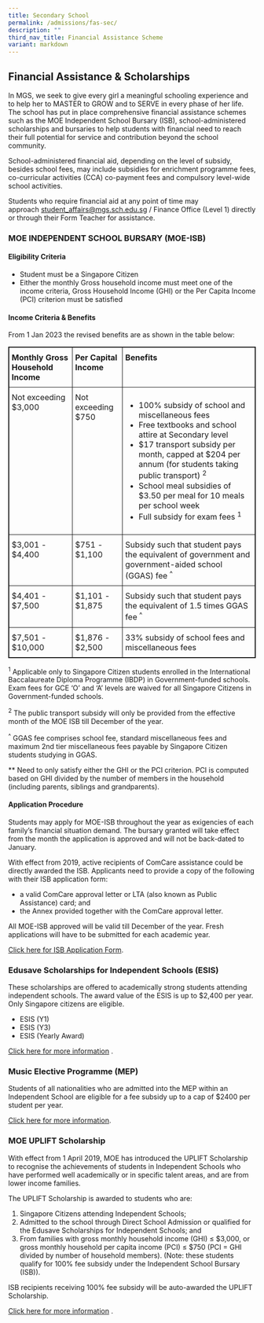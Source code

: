 ```yaml
---
title: Secondary School
permalink: /admissions/fas-sec/
description: ""
third_nav_title: Financial Assistance Scheme
variant: markdown
---
```

## Financial Assistance &amp; Scholarships

In MGS, we seek to give every girl a meaningful schooling experience and to help her to MASTER to GROW and to SERVE in every phase of her life. The school has put in place comprehensive financial assistance schemes such as the MOE Independent School Bursary (ISB), school-administered scholarships and bursaries to help students with financial need to reach their full potential for service and contribution beyond the school community.

School-administered financial aid, depending on the level of subsidy, besides school fees, may include subsidies for enrichment programme fees, co-curricular activities (CCA) co-payment fees and compulsory level-wide school activities.
 
Students who require financial aid at any point of time may approach&nbsp;[student_affairs@mgs.sch.edu.sg](mailto:student_affairs@mgs.sch.edu.sg)&nbsp;/ Finance Office (Level 1) directly or through their Form Teacher for assistance.

### MOE INDEPENDENT SCHOOL BURSARY (MOE-ISB)

#### Eligibility Criteria

*   Student must be a Singapore Citizen
*   Either the monthly Gross household income must meet one of the income criteria, Gross Household Income (GHI) or the Per Capita Income (PCI) criterion must be satisfied

#### Income Criteria &amp; Benefits

From 1 Jan 2023 the revised benefits are as shown in the table below:

<style type="text/css">
.tg {
		border: 1px solid;
    border-collapse: collapse;
    border-spacing: 0;
}
.tg td {	
    border-color: black;
    border-style: solid;
    border-width: 1px;
    overflow: hidden;
    padding: 10px 5px;
    word-break: normal;
}
.tg th {
    border-color: black;
    border-style: solid;
    border-width: 1px;
    font-weight: normal;
    overflow: hidden;
    padding: 10px 5px;
    word-break: normal;
}
.tg .tg-mppl {
		border: 1px solid;
    text-align: left;
    vertical-align: top
}
.tg .tg-rdtm {
		border: 1px solid;
    font-weight: bold;
    text-align: left;
    vertical-align: top
}
</style>
<table class="tg">
  <thead>
    <tr>
      <th class="tg-rdtm">Monthly Gross Household Income</th>
      <th class="tg-rdtm">Per Capital Income</th>
      <th class="tg-rdtm">Benefits</th>
    </tr>
  </thead>
  <tbody>
    <tr>
      <td class="tg-mppl">Not exceeding<br>
        $3,000</td>
      <td class="tg-mppl">Not exceeding<br>
        $750</td>
      <td class="tg-mppl">
				<ul>
					<li>100% subsidy of school and miscellaneous fees</li>
					<li>Free textbooks and school attire at Secondary level</li>
					<li>$17 transport subsidy per month, capped at $204 per annum (for students taking public transport)&nbsp;<sup>2</sup></li>
					<li>School meal subsidies of $3.50 per meal for 10 meals per school week</li>
					<li>Full subsidy for exam fees&nbsp;<sup>1</sup></li>
				</ul>
			</td>
    </tr>
    <tr>
      <td class="tg-mppl">$3,001 - $4,400 </td>
      <td class="tg-mppl">$751 - $1,100 </td>
      <td class="tg-mppl">Subsidy such that student pays the equivalent of government and government-aided school (GGAS) fee <sup>^</sup> </td>
    </tr>
    <tr>
      <td class="tg-mppl"> $4,401 - $7,500</td>
      <td class="tg-mppl">$1,101 - $1,875 </td>
      <td class="tg-mppl">Subsidy such that student pays the equivalent of 1.5 times GGAS fee <sup>^</sup> </td>
    </tr>
    <tr>
      <td class="tg-mppl"> $7,501 - $10,000</td>
      <td class="tg-mppl">$1,876 - $2,500</td>
      <td class="tg-mppl">33% subsidy of school fees and miscellaneous fees </td>
    </tr>
  </tbody>
</table>


<sup>1</sup> Applicable only to Singapore Citizen students enrolled in the International Baccalaureate Diploma Programme (IBDP) in Government-funded schools. Exam fees for GCE ‘O’ and ‘A’ levels are waived for all Singapore Citizens in Government-funded schools.

<sup>2</sup> The public transport subsidy will only be provided from the effective month of the MOE ISB till December of the year.

<sup>^</sup> GGAS fee comprises school fee, standard miscellaneous fees and maximum 2nd tier miscellaneous fees payable by Singapore Citizen students studying in GGAS.

** Need to only satisfy either the GHI or the PCI criterion. PCI is computed based on GHI divided by the number of members in the household (including parents, siblings and grandparents).

#### Application Procedure

Students may apply for MOE-ISB throughout the year as exigencies of each family’s financial situation demand. The bursary granted will take effect from the month the application is approved and will not be back-dated to January.

With effect from 2019, active recipients of ComCare assistance could be directly awarded the ISB. Applicants need to provide a copy of the following with their ISB application form:

*   a valid ComCare approval letter or LTA (also known as Public Assistance) card; and
*   the Annex provided together with the ComCare approval letter.

All MOE-ISB approved will be valid till December of the year. Fresh applications will have to be submitted for each academic year.

[Click here for ISB Application Form](https://drive.google.com/file/d/1lx38lkPmHDvrH9u54KE_w7rOS-OeDGMe/view?usp=drive_link).


### Edusave Scholarships for Independent Schools (ESIS)

These scholarships are offered to academically strong students attending independent schools. The award value of the ESIS is up to $2,400 per year. Only Singapore citizens are eligible.

*   ESIS (Y1)
*   ESIS (Y3)
*   ESIS (Yearly Award)

[Click here for more information](https://www.moe.gov.sg/financial-matters/awards-scholarships/edusave-scholarships-independent)&nbsp;.

### Music Elective Programme (MEP)

Students of all nationalities who are admitted into the MEP within an Independent School are eligible for a fee subsidy up to a cap of $2400 per student per year.  
  

[Click&nbsp;here&nbsp;for more information](https://www.moe.gov.sg/education-in-sg/our-programmes/mep-sec/where-to-take-it#:~:text=MEP%20students%20do%20not%20need,of%20%242%2C400%20per%20student%20yearly.).

### MOE UPLIFT Scholarship

With effect from 1 April 2019, MOE has introduced the UPLIFT Scholarship to recognise the achievements of students in Independent Schools who have performed well academically or in specific talent areas, and are from lower income families.  

The UPLIFT Scholarship is awarded to students who are:  

1.  Singapore Citizens attending Independent Schools;
2.  Admitted to the school through Direct School Admission or qualified for the Edusave Scholarships for Independent Schools; and
3.  From families with gross monthly household income (GHI) ≤ $3,000, or gross monthly household per capita income (PCI) ≤ $750 (PCI = GHI divided by number of household members). (Note: these students qualify for 100% fee subsidy under the Independent School Bursary (ISB)).

ISB recipients receiving 100% fee subsidy will be auto-awarded the UPLIFT Scholarship.

[Click here for more information](https://www.moe.gov.sg/financial-matters/awards-scholarships/uplift-scholarships)&nbsp;.